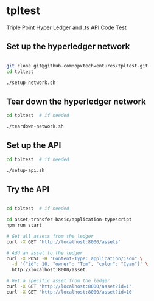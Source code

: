 # tpltest
Triple Point Hyper Ledger and .ts API Code Test

## Set up the hyperledger network
```sh

git clone git@github.com:opxtechventures/tpltest.git
cd tpltest

./setup-network.sh

```

## Tear down the hyperledger network
```sh
cd tpltest  # if needed

./teardown-network.sh

```

## Set up the API
```sh
cd tpltest  # if needed

./setup-api.sh

```

## Try the API

```sh

cd tpltest  # if needed

cd asset-transfer-basic/application-typescript
npm run start

# Get all assets from the ledger
curl -X GET 'http://localhost:8000/assets'

# Add an asset to the ledger
curl -X POST -H "Content-Type: application/json" \
  -d '{"id": 10, "owner": "Tom", "color": "Cyan"}' \
  http://localhost:8000/asset

# Get a specific asset from the ledger
curl -X GET 'http://localhost:8000/asset?id=1'
curl -X GET 'http://localhost:8000/asset?id=10'

```
